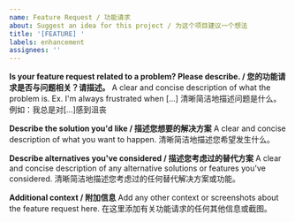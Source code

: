 ```yaml
---
name: Feature Request / 功能请求
about: Suggest an idea for this project / 为这个项目建议一个想法
title: '[FEATURE] '
labels: enhancement
assignees: ''
---
```


**Is your feature request related to a problem? Please describe. / 您的功能请求是否与问题相关？请描述。**
A clear and concise description of what the problem is. Ex. I'm always frustrated when [...]
清晰简洁地描述问题是什么。例如：我总是对[...]感到沮丧

**Describe the solution you'd like / 描述您想要的解决方案**
A clear and concise description of what you want to happen.
清晰简洁地描述您希望发生什么。

**Describe alternatives you've considered / 描述您考虑过的替代方案**
A clear and concise description of any alternative solutions or features you've considered.
清晰简洁地描述您考虑过的任何替代解决方案或功能。

**Additional context / 附加信息**
Add any other context or screenshots about the feature request here.
在这里添加有关功能请求的任何其他信息或截图。